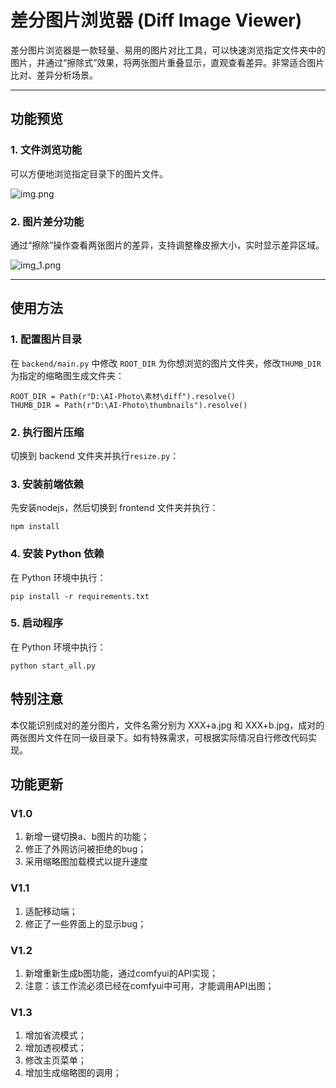 # 差分图片浏览器 (Diff Image Viewer)

差分图片浏览器是一款轻量、易用的图片对比工具，可以快速浏览指定文件夹中的图片，并通过“擦除式”效果，将两张图片重叠显示，直观查看差异。非常适合图片比对、差异分析场景。

---

## 功能预览

### 1. 文件浏览功能
可以方便地浏览指定目录下的图片文件。  

![img.png](res/img.png)

### 2. 图片差分功能
通过“擦除”操作查看两张图片的差异，支持调整橡皮擦大小，实时显示差异区域。  

![img_1.png](res/img_1.png)

---

## 使用方法

### 1. 配置图片目录
在 `backend/main.py` 中修改 `ROOT_DIR` 为你想浏览的图片文件夹，修改`THUMB_DIR`为指定的缩略图生成文件夹：  

```
ROOT_DIR = Path(r"D:\AI-Photo\素材\diff").resolve()
THUMB_DIR = Path(r"D:\AI-Photo\thumbnails").resolve()
```
### 2. 执行图片压缩
切换到 backend 文件夹并执行`resize.py`：

### 3. 安装前端依赖
先安装nodejs，然后切换到 frontend 文件夹并执行：
```
npm install
```

### 4. 安装 Python 依赖
在 Python 环境中执行：
```
pip install -r requirements.txt
```

### 5. 启动程序
在 Python 环境中执行：
```
python start_all.py
```

## 特别注意
本仅能识别成对的差分图片，文件名需分别为 XXX+a.jpg 和 XXX+b.jpg，成对的两张图片文件在同一级目录下。如有特殊需求，可根据实际情况自行修改代码实现。

## 功能更新
### V1.0
1. 新增一键切换a、b图片的功能；
2. 修正了外网访问被拒绝的bug；
3. 采用缩略图加载模式以提升速度
### V1.1
1. 适配移动端；
2. 修正了一些界面上的显示bug；
### V1.2
1. 新增重新生成b图功能，通过comfyui的API实现；
2. 注意：该工作流必须已经在comfyui中可用，才能调用API出图；
### V1.3
1. 增加省流模式；
2. 增加透视模式；
3. 修改主页菜单；
4. 增加生成缩略图的调用；